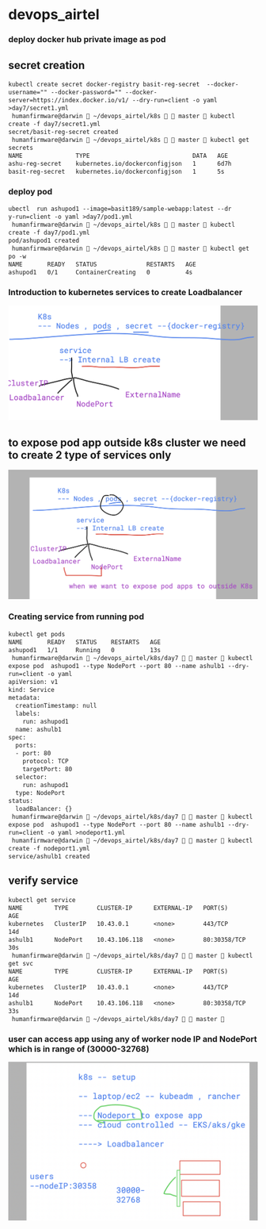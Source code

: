 # devops_airtel

### deploy docker hub private image as pod 

## secret creation 

```
kubectl create secret docker-registry basit-reg-secret  --docker-username="" --docker-password="" --docker-server=https://index.docker.io/v1/ --dry-run=client -o yaml >day7/secret1.yml
 humanfirmware@darwin  ~/devops_airtel/k8s   master  kubectl create -f day7/secret1.yml 
secret/basit-reg-secret created
 humanfirmware@darwin  ~/devops_airtel/k8s   master  kubectl get secrets
NAME               TYPE                             DATA   AGE
ashu-reg-secret    kubernetes.io/dockerconfigjson   1      6d7h
basit-reg-secret   kubernetes.io/dockerconfigjson   1      5s
```

### deploy pod 

```
ubectl  run ashupod1 --image=basit189/sample-webapp:latest --dr
y-run=client -o yaml >day7/pod1.yml 
 humanfirmware@darwin  ~/devops_airtel/k8s   master  kubectl create -f day7/pod1.yml 
pod/ashupod1 created
 humanfirmware@darwin  ~/devops_airtel/k8s   master  kubectl get po -w
NAME       READY   STATUS              RESTARTS   AGE
ashupod1   0/1     ContainerCreating   0          4s

```


### Introduction to kubernetes services to create Loadbalancer 

<img src="svc1.png">

## to expose pod app outside k8s cluster we need to create 2 type of services only

<img src="svc2.png">

### Creating service from running pod 

```
kubectl get pods
NAME       READY   STATUS    RESTARTS   AGE
ashupod1   1/1     Running   0          13s
 humanfirmware@darwin  ~/devops_airtel/k8s/day7   master  kubectl  expose pod  ashupod1 --type NodePort --port 80 --name ashulb1 --dry-run=client -o yaml 
apiVersion: v1
kind: Service
metadata:
  creationTimestamp: null
  labels:
    run: ashupod1
  name: ashulb1
spec:
  ports:
  - port: 80
    protocol: TCP
    targetPort: 80
  selector:
    run: ashupod1
  type: NodePort
status:
  loadBalancer: {}
 humanfirmware@darwin  ~/devops_airtel/k8s/day7   master  kubectl  expose pod  ashupod1 --type NodePort --port 80 --name ashulb1 --dry-run=client -o yaml >nodeport1.yml 
 humanfirmware@darwin  ~/devops_airtel/k8s/day7   master  kubectl create -f nodeport1.yml 
service/ashulb1 created
```

## verify service 

```
kubectl get service
NAME         TYPE        CLUSTER-IP      EXTERNAL-IP   PORT(S)        AGE
kubernetes   ClusterIP   10.43.0.1       <none>        443/TCP        14d
ashulb1      NodePort    10.43.106.118   <none>        80:30358/TCP   30s
 humanfirmware@darwin  ~/devops_airtel/k8s/day7   master  kubectl get svc    
NAME         TYPE        CLUSTER-IP      EXTERNAL-IP   PORT(S)        AGE
kubernetes   ClusterIP   10.43.0.1       <none>        443/TCP        14d
ashulb1      NodePort    10.43.106.118   <none>        80:30358/TCP   33s
 humanfirmware@darwin  ~/devops_airtel/k8s/day7   master  

```


### user can access app using any of worker node IP and NodePort which is in range of (30000-32768)

<img src="np1.png">

